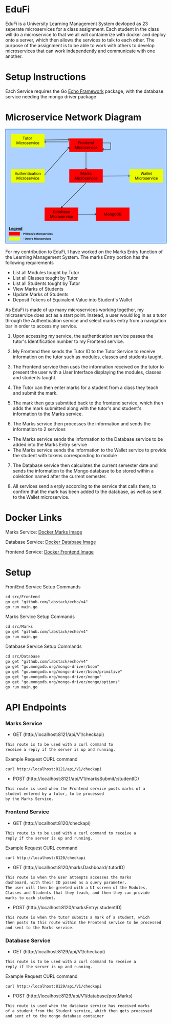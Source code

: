 # EduFi

EduFi is a University Learning Management System devloped as 23 seperate microservices for a class assignment. 
Each student in the class will do a microservice to that we all will containerize with docker and deploy onto a server, 
which then allows the services to talk to each other. The purpose of the assignment is to be able to work with others to 
develop microservices that can work independently and communicate with one another.

# Setup Instructions
Each Service requires the Go [Echo Framework](https://echo.labstack.com/guide/) package, 
with the database service needing the mongo driver package

# Microservice Network Diagram
![EduFi Architecture](https://github.com/Axieof/EduFi/blob/master/setup/EduFI_Network_Diagram_Final_Updated.png)

For my contribution to EduFi, I have worked on the Marks Entry function of the Learning Management System.
The marks Entry portion has the following requirements
- List all Modules tought by Tutor
- List all Classes tought by Tutor
- List all Students tought by Tutor
- View Marks of Students
- Update Marks of Students
- Deposit Tokens of Equivalent Value into Student's Wallet

As EduFi is made of up many microservices working together, my microservice does act as a start point. 
Instead, a user would log in as a tutor through the Authentication service and select marks entry from
a navigation bar in order to access my service. 

1. Upon accessing my service, the authentication service 
passes the tutor's Identification number to my Frontend service.

2. My Frontend then sends the Tutor ID to the Tutor Service to receive information on the tutor such as
modules, classes and students taught. 

3. The Frontend service then uses the information received on the tutor to present the user with a
User Interface displaying the modules, classes and students taught. 

4. The Tutor can then enter marks for a student from a class they teach and submit the mark.

5. The mark then gets submtited back to the frontend service, which then adds the mark submitted along with
the tutor's and student's information to the Marks service.

6. The Marks service then processes the information and sends the information to 2 services
- The Marks service sends the information to the Database service to be added into the Marks Entry service
- The Marks service sends the information to the Wallet service to provide the student with tokens corresponding to module

7. The Database service then calculates the current semester date and sends the information to the Mongo database to be stored within a colelction named after the current semester.

8. All services send a erply according to the service that calls them, to confirm that the mark has been added to the database, as well as sent to the Wallet microservice.

# Docker Links

Marks Service: [Docker Marks Image](https://hub.docker.com/repository/docker/axieof/edufi-marks)
	
Database Service: [Docker Database Image](https://hub.docker.com/repository/docker/axieof/edufi-database)
	
Frontend Service: [Docker Frontend Image](https://hub.docker.com/repository/docker/axieof/edufi-frontend)

# Setup

FrontEnd Service Setup Commands

```
cd src/Frontend
go get "github.com/labstack/echo/v4"
go run main.go
```

Marks Service Setup Commands

```
cd src/Marks
go get "github.com/labstack/echo/v4"
go run main.go
```

Database Service Setup Commands

```
cd src/Database
go get "github.com/labstack/echo/v4"
go get "go.mongodb.org/mongo-driver/bson"
go get "go.mongodb.org/mongo-driver/bson/primitive"
go get "go.mongodb.org/mongo-driver/mongo"
go get "go.mongodb.org/mongo-driver/mongo/options"
go run main.go
```

# API Endpoints
### Marks Service
- GET (http://localhost:8121/api/V1/checkapi)
```
This route is to be used with a curl command to 
receive a reply if the server is up and running.
```

Example Request
CURL command
```
curl http://localhost:8121/api/V1/checkapi
```

- POST (http://localhost:8121/api/V1/marksSubmit/:studentID)
```
This route is used when the Frontend service posts marks of a 
student entered by a tutor, to be processed
by the Marks Service.
```

### Frontend Service
- GET (http://localhost:8120/checkapi)
```
This route is to be used with a curl command to receive a 
reply if the server is up and running.
```

Example Request
CURL command
```
curl http://localhost:8120/checkapi
```

- GET (http://localhost:8120/marksDashboard/:tutorID)
```
This route is when the user attempts accesses the marks 
dashboard, with their ID passed as a query parameter.
The user will then be greeted with a UI screen of the Modules, 
Classes and Students that they teach, and then they can provide
marks to each student.
```
- POST (http://localhost:8120/marksEntry/:studentID)
```
This route is when the tutor submits a mark of a student, which 
then posts to this route within the Frontend service to be processed 
and sent to the Marks service.
```

### Database Service
- GET (http://localhost:8129/api/V1/checkapi)
```
This route is to be used with a curl command to receive a 
reply if the server is up and running.
```

Example Request
CURL command
```
curl http://localhost:8129/api/V1/checkapi
```

- POST (http://localhost:8129/api/V1/database/postMarks)
```
This route is used when the database service has received marks 
of a student from the Student service, which then gets processed 
and sent of to the mongo database container
```
